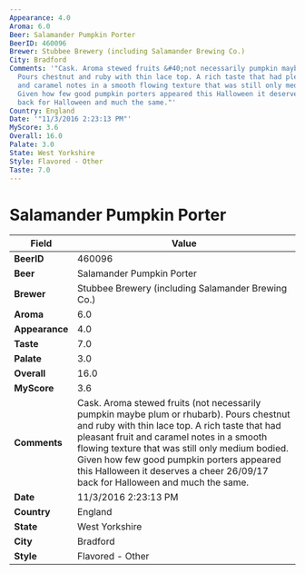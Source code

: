 ```yaml
---
Appearance: 4.0
Aroma: 6.0
Beer: Salamander Pumpkin Porter
BeerID: 460096
Brewer: Stubbee Brewery (including Salamander Brewing Co.)
City: Bradford
Comments: '"Cask. Aroma stewed fruits &#40;not necessarily pumpkin maybe plum or rhubarb&#41;.
  Pours chestnut and ruby with thin lace top. A rich taste that had pleasant fruit
  and caramel notes in a smooth flowing texture that was still only medium bodied.
  Given how few good pumpkin porters appeared this Halloween it deserves a cheer 26/09/17
  back for Halloween and much the same."'
Country: England
Date: '"11/3/2016 2:23:13 PM"'
MyScore: 3.6
Overall: 16.0
Palate: 3.0
State: West Yorkshire
Style: Flavored - Other
Taste: 7.0
---
```


# Salamander Pumpkin Porter

| Field         | Value |
|---------------|-------|
| **BeerID** | 460096 |
| **Beer** | Salamander Pumpkin Porter |
| **Brewer** | Stubbee Brewery (including Salamander Brewing Co.) |
| **Aroma** | 6.0 |
| **Appearance** | 4.0 |
| **Taste** | 7.0 |
| **Palate** | 3.0 |
| **Overall** | 16.0 |
| **MyScore** | 3.6 |
| **Comments** | Cask. Aroma stewed fruits &#40;not necessarily pumpkin maybe plum or rhubarb&#41;. Pours chestnut and ruby with thin lace top. A rich taste that had pleasant fruit and caramel notes in a smooth flowing texture that was still only medium bodied. Given how few good pumpkin porters appeared this Halloween it deserves a cheer 26/09/17 back for Halloween and much the same. |
| **Date** | 11/3/2016 2:23:13 PM |
| **Country** | England |
| **State** | West Yorkshire |
| **City** | Bradford |
| **Style** | Flavored - Other |
